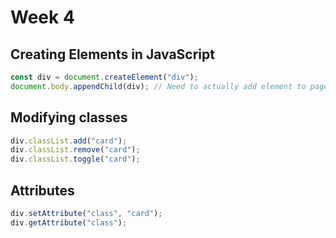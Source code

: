 # Week 4

## Creating Elements in JavaScript

```js
const div = document.createElement("div");
document.body.appendChild(div); // Need to actually add element to page somewhere
```

## Modifying classes

```js
div.classList.add("card");
div.classList.remove("card");
div.classList.toggle("card");
```

## Attributes

```js
div.setAttribute("class", "card");
div.getAttribute("class");
```
